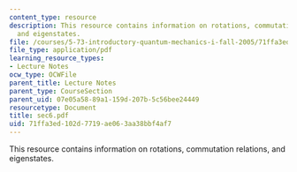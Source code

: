 ```yaml
---
content_type: resource
description: This resource contains information on rotations, commutation relations,
  and eigenstates.
file: /courses/5-73-introductory-quantum-mechanics-i-fall-2005/71ffa3ed102d7719ae063aa38bbf4af7_sec6.pdf
file_type: application/pdf
learning_resource_types:
- Lecture Notes
ocw_type: OCWFile
parent_title: Lecture Notes
parent_type: CourseSection
parent_uid: 07e05a58-89a1-159d-207b-5c56bee24449
resourcetype: Document
title: sec6.pdf
uid: 71ffa3ed-102d-7719-ae06-3aa38bbf4af7
---
```

This resource contains information on rotations, commutation relations, and eigenstates.

